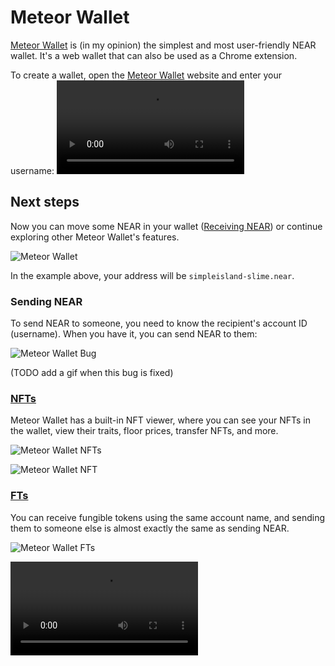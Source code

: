 # Meteor Wallet

[Meteor Wallet](https://wallet.meteorwallet.app/add_wallet/create_new?postfix=slime)
is (in my opinion) the simplest and most user-friendly NEAR wallet. It's a web
wallet that can also be used as a Chrome extension.

To create a wallet, open the [Meteor Wallet](https://wallet.meteorwallet.app/add_wallet/create_new?postfix=slime)
website and enter your username:
<video src="/lvl1/wallets/meteor-wallet-create.mp4" autoplay loop>
Yes, as simple as that.

## Next steps
Now you can move some NEAR in your wallet ([Receiving NEAR](../receiving-near.md)) or continue exploring other Meteor
Wallet's features.

![Meteor Wallet](meteor-wallet-receive.png)

In the example above, your address will be `simpleisland-slime.near`.

### Sending NEAR
To send NEAR to someone, you need to know the recipient's account ID (username).
When you have it, you can send NEAR to them:

![Meteor Wallet Bug](meteor-wallet-send-bug.png)

(TODO add a gif when this bug is fixed)

### [NFTs](../nfts.md)
Meteor Wallet has a built-in NFT viewer, where you can see your NFTs in the wallet,
view their traits, floor prices, transfer NFTs, and more.

![Meteor Wallet NFTs](meteor-wallet-nfts.png)

![Meteor Wallet NFT](meteor-wallet-nft.png)

### [FTs](../fts.md)
You can receive fungible tokens using the same account name, and sending them to
someone else is almost exactly the same as sending NEAR.

![Meteor Wallet FTs](meteor-wallet-fts.png)

<video src="/lvl1/wallets/meteor-wallet-send-ft.mp4" autoplay loop>

(TODO add point system)
